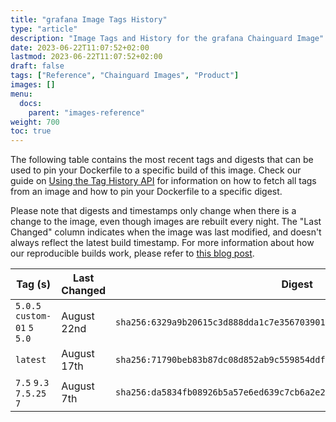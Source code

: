 ```yaml
---
title: "grafana Image Tags History"
type: "article"
description: "Image Tags and History for the grafana Chainguard Image"
date: 2023-06-22T11:07:52+02:00
lastmod: 2023-06-22T11:07:52+02:00
draft: false
tags: ["Reference", "Chainguard Images", "Product"]
images: []
menu:
  docs:
    parent: "images-reference"
weight: 700
toc: true
---
```


The following table contains the most recent tags and digests that can be used to pin your Dockerfile to a specific build of this image. Check our guide on [Using the Tag History API](/chainguard/chainguard-images/using-the-tag-history-api/) for information on how to fetch all tags from an image and how to pin your Dockerfile to a specific digest.

Please note that digests and timestamps only change when there is a change to the image, even though images are rebuilt every night. The "Last Changed" column indicates when the image was last modified, and doesn't always reflect the latest build timestamp. For more information about how our reproducible builds work, please refer to [this blog post](https://www.chainguard.dev/unchained/reproducing-chainguards-reproducible-image-builds).

| Tag (s)                        | Last Changed | Digest                                                                    |
|--------------------------------|--------------|---------------------------------------------------------------------------|
|  `5.0.5` `custom-01` `5` `5.0` | August 22nd  | `sha256:6329a9b20615c3d888dda1c7e3567039017fe04d821aa61a914932308a78f651` |
|  `latest`                      | August 17th  | `sha256:71790beb83b87dc08d852ab9c559854ddf18fe84f3110799e22a0f4fa561a5e9` |
|  `7.5` `9.3` `7.5.25` `7`      | August 7th   | `sha256:da5834fb08926b5a57e6ed639c7cb6a2e2d16598b9050ff59ce2abc6924fe26e` |
